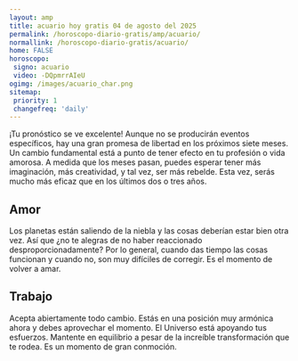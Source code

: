```yaml
---
layout: amp
title: acuario hoy gratis 04 de agosto del 2025 
permalink: /horoscopo-diario-gratis/amp/acuario/
normallink: /horoscopo-diario-gratis/acuario/
home: FALSE
horoscopo:
 signo: acuario
 video: -DQpmrrAIeU
ogimg: /images/acuario_char.png
sitemap:
 priority: 1
 changefreq: 'daily'
---
```



¡Tu pronóstico se ve excelente! Aunque no se producirán eventos específicos, hay una gran promesa de libertad en los próximos siete meses. Un cambio fundamental está a punto de tener efecto en tu profesión o vida amorosa. A medida que los meses pasan, puedes esperar tener más imaginación, más creatividad, y tal vez, ser más rebelde. Esta vez, serás mucho más eficaz que en los últimos dos o tres años.

## Amor

Los planetas están saliendo de la niebla y las cosas deberían estar bien otra vez. Así que ¿no te alegras de no haber reaccionado desproporcionadamente? Por lo general, cuando das tiempo las cosas funcionan y cuando no, son muy difíciles de corregir. Es el momento de volver a amar.

## Trabajo

Acepta abiertamente todo cambio. Estás en una posición muy armónica ahora y debes aprovechar el momento. El Universo está apoyando tus esfuerzos. Mantente en equilibrio a pesar de la increíble transformación que te rodea. Es un momento de gran conmoción.